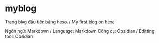 # myblog

Trang blog đầu tiên bằng hexo. / My first blog on hexo

Ngôn ngữ: Markdown / Language: Markdown
Công cụ: Obsidian / Editting tool: Obsidian
